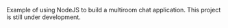 Example of using NodeJS to build a multiroom chat application.
This project is still under development.